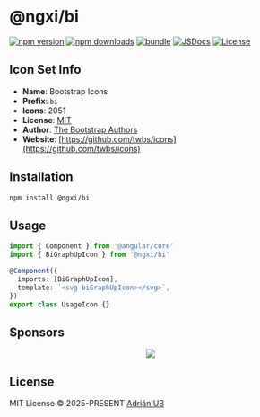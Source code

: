 # @ngxi/bi

[![npm version][npm-version-src]][npm-version-href]
[![npm downloads][npm-downloads-src]][npm-downloads-href]
[![bundle][bundle-src]][bundle-href]
[![JSDocs][jsdocs-src]][jsdocs-href]
[![License][license-src]][license-href]

## Icon Set Info

- **Name**: Bootstrap Icons
- **Prefix**: `bi`
- **Icons**: 2051
- **License**: [MIT](https://github.com/twbs/icons/blob/main/LICENSE.md)
- **Author**: [The Bootstrap Authors](https://github.com/twbs/icons)
- **Website**: [https://github.com/twbs/icons](https://github.com/twbs/icons)

## Installation

```sh
npm install @ngxi/bi
```

## Usage

```ts
import { Component } from '@angular/core'
import { BiGraphUpIcon } from '@ngxi/bi'

@Component({
  imports: [BiGraphUpIcon],
  template: `<svg biGraphUpIcon></svg>`,
})
export class UsageIcon {}
```

## Sponsors

<p align="center">
  <a href="https://cdn.jsdelivr.net/gh/adrian-ub/static/sponsors.svg">
    <img src='https://cdn.jsdelivr.net/gh/adrian-ub/static/sponsors.svg'/>
  </a>
</p>

## License

MIT License © 2025-PRESENT [Adrián UB](https://github.com/adrian-ub)

<!-- Badges -->

[npm-version-src]: https://img.shields.io/npm/v/@ngxi/bi?style=flat&colorA=080f12&colorB=1fa669
[npm-version-href]: https://npmjs.com/package/@ngxi/bi
[npm-downloads-src]: https://img.shields.io/npm/dm/@ngxi/bi?style=flat&colorA=080f12&colorB=1fa669
[npm-downloads-href]: https://npmjs.com/package/@ngxi/bi
[bundle-src]: https://img.shields.io/bundlephobia/minzip/@ngxi/bi?style=flat&colorA=080f12&colorB=1fa669&label=minzip
[bundle-href]: https://bundlephobia.com/result?p=@ngxi/bi
[license-src]: https://img.shields.io/npm/l/@ngxi/bi?style=flat&colorA=080f12&colorB=1fa669
[license-href]: https://github.com/adrian-ub/ngxi/blob/main/LICENSE
[jsdocs-src]: https://img.shields.io/badge/jsdocs-reference-080f12?style=flat&colorA=080f12&colorB=1fa669
[jsdocs-href]: https://www.jsdocs.io/package/@ngxi/bi

